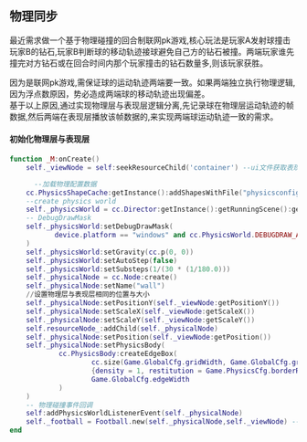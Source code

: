 ## 物理同步

最近需求做一个基于物理碰撞的回合制联网pk游戏,核心玩法是玩家A发射球撞击玩家B的钻石,玩家B判断球的移动轨迹接球避免自己方的钻石被撞。两端玩家谁先撞完对方钻石或在回合时间内那个玩家撞击的钻石数量多,则该玩家获胜。

因为是联网pk游戏,需保证球的运动轨迹两端要一致。如果两端独立执行物理逻辑,因为浮点数原因，势必造成两端球的移动轨迹出现偏差。  
基于以上原因,通过实现物理层与表现层逻辑分离,先记录球在物理层运动轨迹的帧数据,然后两端在表现层播放该帧数据的,来实现两端球运动轨迹一致的需求。

#### 初始化物理层与表现层
```lua
function _M:onCreate()
    self._viewNode = self:seekResourceChild('container') --ui文件获取表现层节点

	  --加载物理配置数据
    cc.PhysicsShapeCache:getInstance():addShapesWithFile("physicsconfig/physicsinfo.plist")
    --create physics world
    self._physicsWorld = cc.Director:getInstance():getRunningScene():getPhysicsWorld()
    -- DebugDrawMask
    self._physicsWorld:setDebugDrawMask(
           device.platform == "windows" and cc.PhysicsWorld.DEBUGDRAW_ALL or cc.PhysicsWorld.DEBUGDRAW_NONE
    )
    self._physicsWorld:setGravity(cc.p(0, 0))
    self._physicsWorld:setAutoStep(false)
    self._physicsWorld:setSubsteps(1/(30 * (1/180.0)))
    self._physicalNode = cc.Node:create()
    self._physicalNode:setName("wall")
    //设置物理层与表现层相同的位置与大小
    self._physicalNode:setPositionY(self._viewNode:getPositionY())
    self._physicalNode:setScaleX(self._viewNode:getScaleX())
    self._physicalNode:setScaleY(self._viewNode:getScaleY())
    self.resourceNode_:addChild(self._physicalNode)
    self._physicalNode:setPosition(self._viewNode:getPosition())
    self._physicalNode:setPhysicsBody(
            cc.PhysicsBody:createEdgeBox(
                    cc.size(Game.GlobalCfg.gridWidth, Game.GlobalCfg.gridHeight),
                    {density = 1, restitution = Game.PhysicsCfg.borderRestitution, friction = 1},
                    Game.GlobalCfg.edgeWidth
            )
    )
    -- 物理碰撞事件回调
    self:addPhysicsWorldListenerEvent(self._physicalNode)
    self._football = Football.new(self._physicalNode,self._viewNode) --球初始化
end
```
